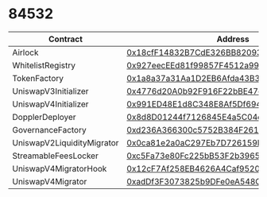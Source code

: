 #  84532
| Contract | Address |
|---|---|
| Airlock | [0x18cfF14832B7CdE326BB820932CFaAC388955118](https://base-sepolia.blockscout.com/address/0x18cfF14832B7CdE326BB820932CFaAC388955118) |
| WhitelistRegistry | [0x927eecEEd81f99857F4512a994511604ec87B5Ba](https://base-sepolia.blockscout.com/address/0x927eecEEd81f99857F4512a994511604ec87B5Ba) |
| TokenFactory | [0x1a8a37a31Aa1D2EB6Afda43B363B39b84326e639](https://base-sepolia.blockscout.com/address/0x1a8a37a31Aa1D2EB6Afda43B363B39b84326e639) |
| UniswapV3Initializer | [0x4776d20A0b92F916F22bBE47c417bbB8b541cC26](https://base-sepolia.blockscout.com/address/0x4776d20A0b92F916F22bBE47c417bbB8b541cC26) |
| UniswapV4Initializer | [0x991ED48E1d8C348E8Af5Df6948eCd4A7A71f6bCD](https://base-sepolia.blockscout.com/address/0x991ED48E1d8C348E8Af5Df6948eCd4A7A71f6bCD) |
| DopplerDeployer | [0x8d8D01244f7126845E4a5C04eFBaEabCF15D592C](https://base-sepolia.blockscout.com/address/0x8d8D01244f7126845E4a5C04eFBaEabCF15D592C) |
| GovernanceFactory | [0xd236A366300c5752B384F261162Ba2EcEb8Dbe2f](https://base-sepolia.blockscout.com/address/0xd236A366300c5752B384F261162Ba2EcEb8Dbe2f) |
| UniswapV2LiquidityMigrator | [0x0ca81e2a0aC297Eb7D726159E5C1010025F94F5a](https://base-sepolia.blockscout.com/address/0x0ca81e2a0aC297Eb7D726159E5C1010025F94F5a) |
| StreamableFeesLocker | [0xc5Fa73e80Fc225bB53F2b3965bA32244Ec5b563D](https://base-sepolia.blockscout.com/address/0xc5Fa73e80Fc225bB53F2b3965bA32244Ec5b563D) |
| UniswapV4MigratorHook | [0x12cF7Af258EB4626A4Caf952089fC4C14B12a0cc](https://base-sepolia.blockscout.com/address/0x12cF7Af258EB4626A4Caf952089fC4C14B12a0cc) |
| UniswapV4Migrator | [0xadDf3F3073825b9DFe0eA548CEF30ba9aE67d441](https://base-sepolia.blockscout.com/address/0xadDf3F3073825b9DFe0eA548CEF30ba9aE67d441)| Bundler | [0x21cA716cb0D7302D7Cd9556434acA2f58d5c886a](https://base-sepolia.blockscout.com/address/0x21cA716cb0D7302D7Cd9556434acA2f58d5c886a) |
